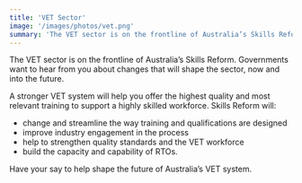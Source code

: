 ```yaml
---
title: 'VET Sector'
image: '/images/photos/vet.png'
summary: 'The VET sector is on the frontline of Australia’s Skills Reform. Governments want to hear from you about changes that will shape the sector, now and into the future. '
---
```

The VET sector is on the frontline of Australia’s Skills Reform. Governments want to hear from you about changes that will shape the sector, now and into the future. 

A stronger VET system will help you offer the highest quality and most relevant training to support a highly skilled workforce. Skills Reform will: 
-	change and streamline the way training and qualifications are designed 
-	improve industry engagement in the process 
-	help to strengthen quality standards and the VET workforce
-	build the capacity and capability of RTOs.

Have your say to help shape the future of Australia’s VET system.
 